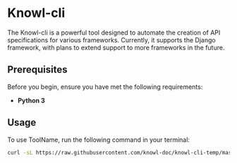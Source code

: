 # Knowl-cli

The Knowl-cli is a powerful tool designed to automate the creation of API specifications for various frameworks. Currently, it supports the Django framework, with plans to extend support to more frameworks in the future.

## Prerequisites

Before you begin, ensure you have met the following requirements:

- **Python 3**

## Usage

To use ToolName, run the following command in your terminal:

```bash
curl -sL https://raw.githubusercontent.com/knowl-doc/knowl-cli-temp/master/setup.sh | bash
